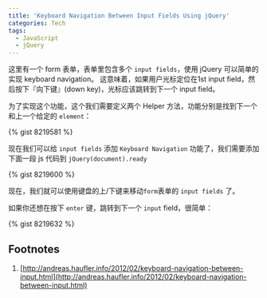 ```yaml
---
title: 'Keyboard Navigation Between Input Fields Using jQuery'
categories: Tech
tags:
  - JavaScript
  - jQuery
---
```


这里有一个 form 表单，表单里包含多个 `input fields`，使用 jQuery 可以简单的实现 keyboard navigation。 这意味着，如果用户光标定位在1st input field，然后按下『向下键』(down key)，光标应该跳转到下一个 input field。

为了实现这个功能，这个我们需要定义两个 Helper 方法，功能分别是找到下一个和上一个给定的 `element`：

{% gist 8219581 %}

<!-- more -->

现在我们可以给 `input fields` 添加 `Keyboard Navigation` 功能了，我们需要添加下面一段 js 代码到 `jQuery(document).ready`

{% gist 8219600 %}

现在，我们就可以使用键盘的上/下键来移动`form`表单的 `input fields` 了。

如果你还想在按下 `enter` 键，跳转到下一个 `input` field，很简单：

{% gist 8219632 %}

## Footnotes
1. [http://andreas.haufler.info/2012/02/keyboard-navigation-between-input.html](http://andreas.haufler.info/2012/02/keyboard-navigation-between-input.html)
